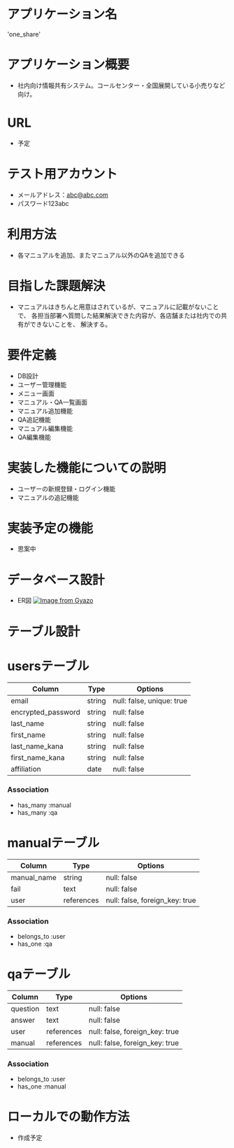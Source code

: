 # アプリケーション名
  'one_share'

# アプリケーション概要
- 社内向け情報共有システム。コールセンター・全国展開している小売りなど向け。

# URL
- 予定

# テスト用アカウント
- メールアドレス：abc@abc.com
- パスワード123abc

# 利用方法
- 各マニュアルを追加、またマニュアル以外のQAを追加できる

# 目指した課題解決
- マニュアルはきちんと用意はされているが、マニュアルに記載がないことで、
  各担当部署へ質問した結果解決できた内容が、各店舗または社内での共有ができないことを、
  解決する。

# 要件定義
- DB設計
- ユーザー管理機能
- メニュー画面
- マニュアル・QA一覧画面
- マニュアル追加機能
- QA追記機能
- マニュアル編集機能
- QA編集機能

# 実装した機能についての説明
 - ユーザーの新規登録・ログイン機能
 - マニュアルの追記機能

# 実装予定の機能
 - 思案中

# データベース設計
 - ER図
[![Image from Gyazo](https://i.gyazo.com/2fb92fda3139f7d4b5d43ee263e21537.png)](https://gyazo.com/2fb92fda3139f7d4b5d43ee263e21537)
# テーブル設計

# usersテーブル
| Column             | Type   | Options     |
| ------------------ | ------ | ----------- |
| email              | string | null: false, unique: true |
| encrypted_password | string | null: false |
| last_name          | string | null: false |
| first_name         | string | null: false |
| last_name_kana     | string | null: false |
| first_name_kana    | string | null: false |
| affiliation        | date   | null: false |

### Association
- has_many :manual
- has_many :qa

# manualテーブル
| Column                 | Type       | Options                        |
| ---------------------- | ---------- | ------------------------------ |
| manual_name            | string     | null: false                    |
| fail                   | text       | null: false                    |
| user                   | references | null: false, foreign_key: true |

### Association
- belongs_to :user
- has_one :qa

# qaテーブル
| Column     | Type       | Options                        |
| ---------- | ---------- | ------------------------------ |
| question   | text       | null: false                    |
| answer     | text       | null: false                    |
| user       | references | null: false, foreign_key: true |
| manual     | references | null: false, foreign_key: true |

### Association
- belongs_to :user
- has_one :manual

 # ローカルでの動作方法
- 作成予定
